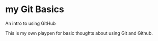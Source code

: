 # my Git Basics
An intro to using GitHub

This is my own playpen for basic thoughts about using Git and Github.
